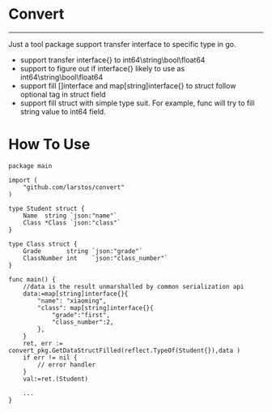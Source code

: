 # Convert

----
Just a tool package support transfer interface to specific type in go.  
* support transfer interface{} to int64\string\bool\float64
* support to figure out if interface{} likely to use as int64\string\bool\float64
* support fill []interface and map[string]interface{} to struct follow optional tag in struct field
* support fill struct with simple type suit. For example, func will try to fill string value to int64 field.

# How To Use
````
package main

import (
	"github.com/larstos/convert"
)

type Student struct {
	Name  string `json:"name"`
	Class *Class `json:"class"`
}

type Class struct {
	Grade       string `json:"grade"`
	ClassNumber int    `json:"class_number"`
}

func main() {
    //data is the result unmarshalled by common serialization api
    data:=map[string]interface{}{
        "name": "xiaoming",
        "class": map[string]interface{}{
            "grade":"first",
            "class_number":2,
        },
    }
    ret, err := convert_pkg.GetDataStructFilled(reflect.TypeOf(Student{}),data )
    if err != nil {
    	// error handler
    }
    val:=ret.(Student)
    
    ...
}
````